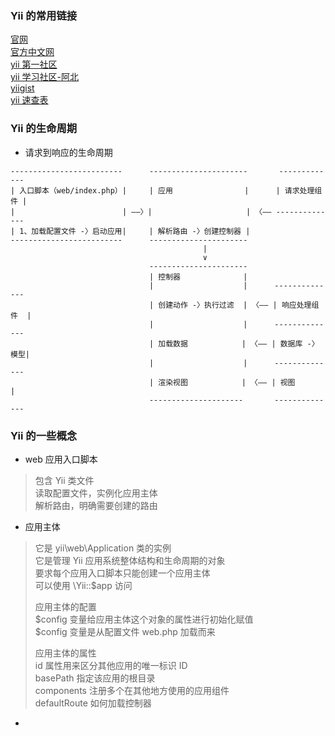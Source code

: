 
### Yii 的常用链接
[官网](https://www.yiiframework.com/)  
[官方中文网](https://www.yiichina.com/)  
[yii 第一社区](https://getyii.com/)  
[yii 学习社区-阿北](https://nai8.me/)  
[yiigist](https://yiigist.com/)  
[yii 速查表](https://nai8.me/tool-sc.html)  

### Yii 的生命周期
- 请求到响应的生命周期
```
-------------------------      ----------------------       -------------
| 入口脚本（web/index.php）|     | 应用                |      | 请求处理组件 |
|                        | ——〉|                     | 〈—— --------------
| 1、加载配置文件 -〉启动应用|     | 解析路由 -〉创建控制器 |
-------------------------      ----------------------
                                           |
                                           ∨
                               ----------------------
                               | 控制器              |
                               |                    |      --------------
                               | 创建动作 -〉执行过滤  | 〈—— | 响应处理组件  |
                               |                    |      --------------
                               | 加载数据            | 〈—— | 数据库 -〉模型|
                               |                    |      --------------
                               | 渲染视图            | 〈—— | 视图         |
                               ---------------------       --------------
```

### Yii 的一些概念
- web 应用入口脚本
> 包含 Yii 类文件  
> 读取配置文件，实例化应用主体  
> 解析路由，明确需要创建的路由  

- 应用主体 
> 它是 yii\web\Application 类的实例  
> 它是管理 Yii 应用系统整体结构和生命周期的对象  
> 要求每个应用入口脚本只能创建一个应用主体  
> 可以使用 \Yii::$app 访问  
> 
> 应用主体的配置  
> $config 变量给应用主体这个对象的属性进行初始化赋值  
> $config 变量是从配置文件 web.php 加载而来  
> 
> 应用主体的属性  
> id 属性用来区分其他应用的唯一标识 ID  
> basePath 指定该应用的根目录  
> components 注册多个在其他地方使用的应用组件  
> defaultRoute 如何加载控制器  

- 
